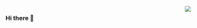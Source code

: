 <img align="right" src="https://github-readme-stats.vercel.app/api?username=overstarry&show_icons=true&icon_color=805AD5&text_color=718096&bg_color=ffffff&hide_title=true" />

### Hi there 👋
<!--
**overstarry/overstarry** is a ✨ _special_ ✨ repository because its `README.md` (this file) appears on your GitHub profile.

Here are some ideas to get you started:

- 🔭 I’m currently working on ...
- 🌱 I’m currently learning ...
- 👯 I’m looking to collaborate on ...
- 🤔 I’m looking for help with ...
- 💬 Ask me about ...
- 📫 How to reach me: ...
- 😄 Pronouns: ...
- ⚡ Fun fact: ...
![](https://visitor-badge.glitch.me/badge?page_id=overstarry.overstarry)

-->



